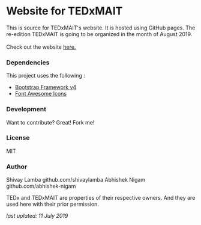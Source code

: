 # Website for TEDxMAIT
This is source for TEDxMAIT's website. It is hosted using GitHub pages.
The re-edition TEDxMAIT is going to be organized in the month of August 2019.
<br>
<br>
Check out the website [here.](http://www.tedxmait.com)

### Dependencies
This project uses the following :

- [Bootstrap Framework v4](https://getbootstrap.com/)<br>
- [Font Awesome Icons](http://fontawesome.io/)<br>

### Development
Want to contribute? Great! Fork me!

### License
MIT

### Author
Shivay Lamba github.com/shivaylamba
Abhishek Nigam github.com/abhishek-nigam

TEDx and TEDxMAIT are properties of their respective owners. And they are used here with their prior permission.

*last uplated: 11 July 2019*
